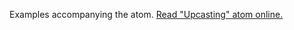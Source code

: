 

Examples accompanying the atom.
[Read "Upcasting" atom online.](https://stepik.org/lesson/350610/step/1)
